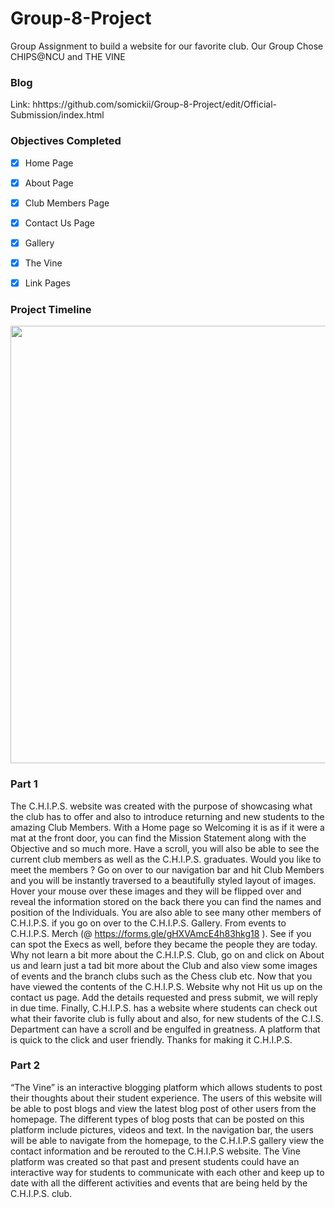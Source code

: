 # Group-8-Project
Group Assignment to build a website for our favorite club. Our Group Chose CHIPS@NCU and THE VINE

### Blog
Link: hhttps://github.com/somickii/Group-8-Project/edit/Official-Submission/index.html

### Objectives Completed
- [x] Home Page
- [x] About Page 
- [x] Club Members Page 
- [x] Contact Us Page
- [x] Gallery
- [x] The Vine 
- [x] Link Pages


### Project Timeline 
<img src="../img/Project Timeline.PNG" height = "700" width="700">




### Part 1
The C.H.I.P.S. website was created with the purpose of showcasing what the club has to offer
and also to introduce returning and new students to the amazing Club Members.
With a Home page so Welcoming it is as if it were a mat at the front door, you can find the
Mission Statement along with the Objective and so much more. Have a scroll, you will also be
able to see the current club members as well as the C.H.I.P.S. graduates.
Would you like to meet the members ? Go on over to our navigation bar and hit Club Members
and you will be instantly traversed to a beautifully styled layout of images. Hover your mouse
over these images and they will be flipped over and reveal the information stored on the back
there you can find the names and position of the Individuals.
You are also able to see many other members of C.H.I.P.S. if you go on over to the C.H.I.P.S.
Gallery. From events to C.H.I.P.S. Merch (@ https://forms.gle/gHXVAmcE4h83hkg18 ). See if
you can spot the Execs as well, before they became the people they are today.
Why not learn a bit more about the C.H.I.P.S. Club, go on and click on About us and learn just a
tad bit more about the Club and also view some images of events and the branch clubs such as
the Chess club etc.
Now that you have viewed the contents of the C.H.I.P.S. Website why not Hit us up on the
contact us page. Add the details requested and press submit, we will reply in due time.
Finally, C.H.I.P.S. has a website where students can check out what their favorite club is fully
about and also, for new students of the C.I.S. Department can have a scroll and be engulfed in
greatness. A platform that is quick to the click and user friendly. Thanks for making it C.H.I.P.S.

### Part 2
“The Vine” is an interactive blogging platform which allows students to post their thoughts about
their student experience. The users of this website will be able to post blogs and view the latest blog
post of other users from the homepage. The different types of blog posts that can be posted on this
platform include pictures, videos and text. In the navigation bar, the users will be able to navigate
from the homepage, to the C.H.I.P.S gallery view the contact information and be rerouted to the
C.H.I.P.S website. The Vine platform was created so that past and present students could have an
interactive way for students to communicate with each other and keep up to date with all the different
activities and events that are being held by the C.H.I.P.S. club.
